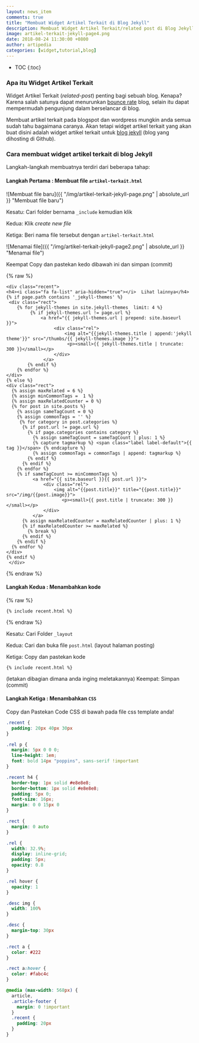```yaml
---
layout: news_item
comments: true
title: "Membuat Widget Artikel Terkait di Blog Jekyll"
description: Membuat Widget Artikel Terkait/related post di Blog Jekyll / Github Pages dengan langkah-langkah mudah.
image: artikel-terkait-jekyll-page4.png
date: 2018-08-24 11:30:00 +0800
author: artipedia
categories: [widget,tutorial,blog]
---
```

* TOC
{:toc}

### Apa itu Widget Artikel Terkait
Widget Artikel Terkait (*related-post*) penting bagi sebuah blog. Kenapa? Karena salah satunya dapat menurunkan [bounce rate](https://en.wikipedia.org/wiki/Bounce_rate "Bounce Rate") blog, selain itu dapat mempermudah pengunjung dalam berselancar di blog.

Membuat artikel terkait pada blogspot dan wordpress mungkin anda semua sudah tahu bagaimana caranya. Akan tetapi widget artikel terkait yang akan buat disini adalah widget artikel terkait untuk [blog jekyll](https://blog.artipedia.site/id/cara-membuat-web-digithub-bagi-pemula.html "Membuat blog di github") (blog yang dihosting di Github).

### Cara membuat widget artikel terkait di blog Jekyll
Langkah-langkah membuatnya terdiri dari beberapa tahap:

#### Langkah Pertama : Membuat file `artikel-terkait.html`

![Membuat file baru]({{ "/img/artikel-terkait-jekyll-page.png" | absolute_url }} "Membuat file baru")

Kesatu: Cari folder bernama `_include` kemudian klik

Kedua: Klik _create new file_

Ketiga: Beri nama file tersebut dengan `artikel-terkait.html`

![Menamai file]({{ "/img/artikel-terkait-jekyll-page2.png" | absolute_url }} "Menamai file")

Keempat Copy dan pastekan kedo dibawah ini dan simpan (commit)

{% raw %}
```liquid
<div class="recent">
<h4><i class="fa fa-list" aria-hidden="true"></i>  Lihat lainnya</h4>
{% if page.path contains '_jekyll-themes' %}
 <div class="rect">
    {% for jekyll-themes in site.jekyll-themes  limit: 4 %}
         {% if jekyll-themes.url != page.url %}
             <a href="{{ jekyll-themes.url | prepend: site.baseurl }}">
                  <div class="rel">
                      <img alt="{{jekyll-themes.title | append:'jekyll theme'}}" src="/thumbs/{{ jekyll-themes.image }}">
                       <p><small>{{ jekyll-themes.title | truncate: 300 }}</small></p>
                  </div>
              </a>
        {% endif %}
    {% endfor %}
</div>
{% else %}
<div class="rect">
  {% assign maxRelated = 6 %}
  {% assign minCommonTags =  1 %}
  {% assign maxRelatedCounter = 0 %}
  {% for post in site.posts %}
    {% assign sameTagCount = 0 %}
    {% assign commonTags = '' %}
     {% for category in post.categories %}
      {% if post.url != page.url %}
        {% if page.categories contains category %}
          {% assign sameTagCount = sameTagCount | plus: 1 %}
          {% capture tagmarkup %} <span class="label label-default">{{ tag }}</span> {% endcapture %}
          {% assign commonTags = commonTags | append: tagmarkup %}
        {% endif %}
      {% endif %}
    {% endfor %}
    {% if sameTagCount >= minCommonTags %}
          <a href="{{ site.baseurl }}{{ post.url }}">
              <div class="rel">
                  <img alt="{{post.title}}" title="{{post.title}}" src="/img/{{post.image}}">
                     <p><small>{{ post.title | truncate: 300 }}</small></p>
              </div>
          </a>
      {% assign maxRelatedCounter = maxRelatedCounter | plus: 1 %}
      {% if maxRelatedCounter >= maxRelated %}
        {% break %}
      {% endif %}
    {% endif %}
  {% endfor %}
</div>
{% endif %}
 </div>
```
{% endraw %}

#### Langkah Kedua : Menambahkan kode 

{% raw %}
```
{% include recent.html %}
```
{% endraw %}

Kesatu: Cari Folder `_layout` 

Kedua: Cari dan buka file `post.html` (layout halaman posting)

Ketiga: Copy dan pastekan kode 

```
{% include recent.html %}
```
(letakan dibagian dimana anda inging meletakannya)
Keempat: Simpan (commit)

#### Langkah Ketiga : Menambahkan `CSS`
Copy dan Pastekan Code CSS di bawah pada file css template anda!

```css
.recent {
  padding: 20px 40px 30px
}

.rel p {
  margin: 5px 0 0 0;
  line-height: 1em;
  font: bold 14px "poppins", sans-serif !important
}

.recent h4 {
  border-top: 1px solid #e8e8e8;
  border-bottom: 1px solid #e8e8e8;
  padding: 5px 0;
  font-size: 16px;
  margin: 0 0 15px 0
}

.rect {
  margin: 0 auto
}

.rel {
  width: 32.9%;
  display: inline-grid;
  padding: 5px;
  opacity: 0.8
}

.rel hover {
  opacity: 1
}

.desc img {
  width: 100%
}

.desc {
  margin-top: 30px
}

.rect a {
  color: #222
}

.rect a:hover {
  color: #fabc4c
}

@media (max-width: 568px) {
  article,
  .article-footer {
    margin: 0 !important
  }
  .recent {
    padding: 20px
  }
}

```





